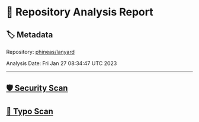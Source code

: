 # 🧪 Repository Analysis Report

## 🏷️ Metadata

Repository:
[phineas/lanyard](https://github.com/phineas/lanyard)

Analysis Date:
Fri Jan 27 08:34:47 UTC 2023

---

## [🛡️ Security Scan](./security)


## [🚫 Typo Scan](./typos)


